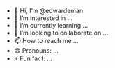 - 👋 Hi, I’m @edwardeman
- 👀 I’m interested in ...
- 🌱 I’m currently learning ...
- 💞️ I’m looking to collaborate on ...
- 📫 How to reach me ...
- 😄 Pronouns: ...
- ⚡ Fun fact: ...

<!---
edwardeman/edwardeman is a ✨ special ✨ repository because its `README.md` (this file) appears on your GitHub profile.
You can click the Preview link to take a look at your changes.
--->
